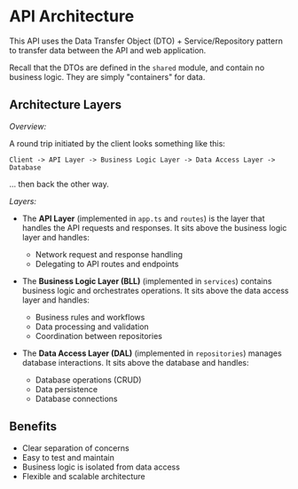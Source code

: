# API Architecture

This API uses the Data Transfer Object (DTO) + Service/Repository pattern to transfer data between the API and web application.

Recall that the DTOs are defined in the `shared` module, and contain no business logic. They are simply "containers" for data.

## Architecture Layers

_Overview:_

A round trip initiated by the client looks something like this:

```
Client -> API Layer -> Business Logic Layer -> Data Access Layer -> Database
```

... then back the other way.

_Layers:_

- The **API Layer** (implemented in `app.ts` and `routes`) is the layer that handles the API requests and responses. It sits above the business logic layer and handles:

  - Network request and response handling
  - Delegating to API routes and endpoints

- The **Business Logic Layer (BLL)** (implemented in `services`) contains business logic and orchestrates operations. It sits above the data access layer and handles:

  - Business rules and workflows
  - Data processing and validation
  - Coordination between repositories

- The **Data Access Layer (DAL)** (implemented in `repositories`) manages database interactions. It sits above the database and handles:

  - Database operations (CRUD)
  - Data persistence
  - Database connections

## Benefits

- Clear separation of concerns
- Easy to test and maintain
- Business logic is isolated from data access
- Flexible and scalable architecture
